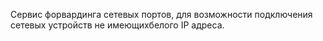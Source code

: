 Сервис форвардинга сетевых портов, для возможности подключения сетевых устройств не имеющихбелого IP адреса.
